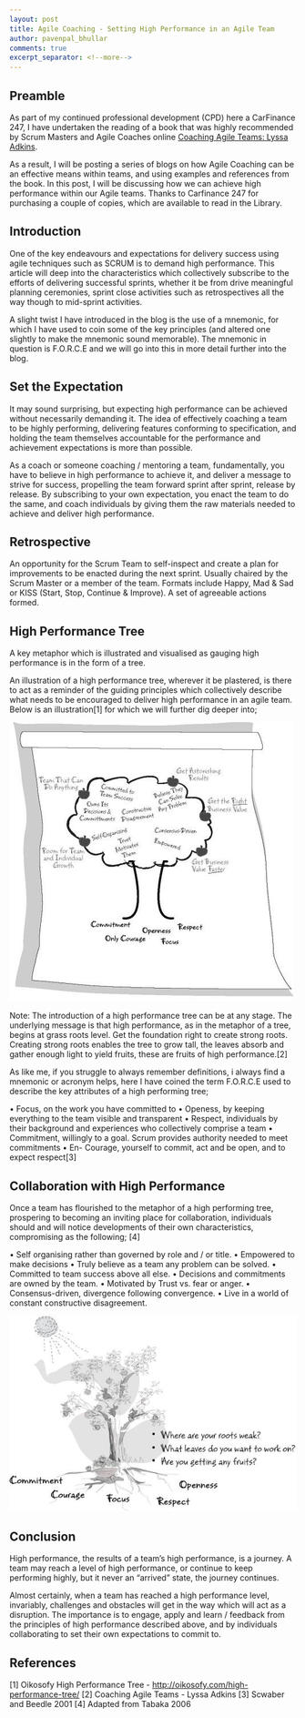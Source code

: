 ```yaml
---
layout: post
title: Agile Coaching - Setting High Performance in an Agile Team
author: pavenpal_bhullar
comments: true
excerpt_separator: <!--more-->
---
```


## Preamble
As part of my continued professional development (CPD) here a CarFinance 247, I have undertaken the reading of a book that was highly recommended by Scrum Masters and Agile Coaches online  [Coaching Agile Teams: Lyssa Adkins](https://www.amazon.co.uk/Coaching-Agile-Teams-ScrumMasters-Addison-Wesley/dp/0321637704/ref=sr_1_1?ie=UTF8&qid=1533026371&sr=8-1&keywords=coaching+agile+teams). 

As a result, I will be posting a series of blogs on how Agile Coaching can be an effective means within teams, and using examples and references from the book. In this post, I will be discussing how we can achieve high performance within our Agile teams. Thanks to Carfinance 247 for purchasing a couple of copies, which are available to read in the Library.
<!--more-->

## Introduction
One of the key endeavours and expectations for delivery success using agile techniques such as SCRUM is to demand high performance. This article will deep into the characteristics which collectively subscribe to the efforts of delivering successful sprints, whether it be from drive meaningful planning ceremonies, sprint close activities such as retrospectives all the way though to mid-sprint activities.

A slight twist I have introduced in the blog is the use of a mnemonic, for which I have used to coin some of the key principles (and altered one slightly to make the mnemonic sound memorable). The mnemonic in question is F.O.R.C.E and we will go into this in more detail further into the blog.



## Set the Expectation


It may sound surprising, but expecting high performance can be achieved without necessarily demanding it. The idea of effectively coaching a team to be highly performing, delivering features conforming to specification, and holding the team themselves accountable for the performance and achievement expectations is more than possible.

As a coach or someone coaching / mentoring a team, fundamentally, you have to believe in high performance to achieve it, and deliver a message to strive for success, propelling the team forward sprint after sprint, release by release. By subscribing to your own expectation, you enact the team to do the same, and coach individuals by giving them the raw materials needed to achieve and deliver high performance.


## Retrospective

An opportunity for the Scrum Team to self-inspect and create a plan for improvements to be enacted during the next sprint. Usually chaired by the Scrum Master or a member of the team. Formats include Happy, Mad & Sad or KISS (Start, Stop, Continue & Improve). A set of agreeable actions formed.

## High Performance Tree

A key metaphor which is illustrated and visualised as gauging high performance is in the form of a tree.

An illustration of a high performance tree, wherever it be plastered, is there to act as a reminder of the guiding principles which collectively describe what needs to be encouraged to deliver high performance in an agile team. Below is an illustration[1] for which we will further dig deeper into;

![High_Performance_Tree](../images/high_performance_tree.jpg)

Note: The introduction of a high performance tree can be at any stage. The underlying message is that high performance, as in the metaphor of a tree, begins at grass roots level. Get the foundation right to create strong roots. Creating strong roots enables the tree to grow tall, the leaves absorb and gather enough light to yield fruits, these are fruits of high performance.[2]

As like me, if you struggle to always remember definitions, i always find a mnemonic or acronym helps, here I have coined the term F.O.R.C.E used to describe the key attributes of a high performing tree;

•	Focus,  on the work you have committed to
•	Openess, by keeping everything to the team visible and transparent 
•	Respect, individuals by their background and experiences who collectively comprise a team
•	Commitment, willingly to a goal. Scrum provides authority needed to meet commitments
•	En- Courage, yourself to commit, act and be open, and to expect respect[3]


## Collaboration with High Performance
Once a team has flourished to the metaphor of a high performing tree, prospering to becoming an inviting place for collaboration, individuals should and will notice developments of their own characteristics, compromising as the following; [4]

•	Self organising rather than governed by role and / or title.
•	Empowered to make decisions
•	Truly believe as a team any problem can be solved.
•	Committed to team success above all else.
•	Decisions and commitments are owned by the team.
•	Motivated by Trust vs. fear or anger.
•	Consensus-driven, divergence following convergence.
•	Live in a world of constant constructive disagreement.

![Continued High_Performance_Tree](../images/continued_high_performance_tree.jpg)


## Conclusion
High performance, the results of a team’s high performance, is a journey. A team may reach a level of high performance, or continue to keep performing highly, but it never an “arrived” state, the journey continues.

Almost certainly, when a team has reached a high performance level, invariably, challenges and obstacles will get in the way which will act as a disruption. The importance is to engage, apply and learn / feedback from the principles of high performance described above, and by individuals collaborating to set their own expectations to commit to.

## References
[1] Oikosofy High Performance Tree -  http://oikosofy.com/high-performance-tree/ 
[2] Coaching Agile Teams - Lyssa Adkins
[3] Scwaber and Beedle 2001
[4] Adapted from Tabaka 2006